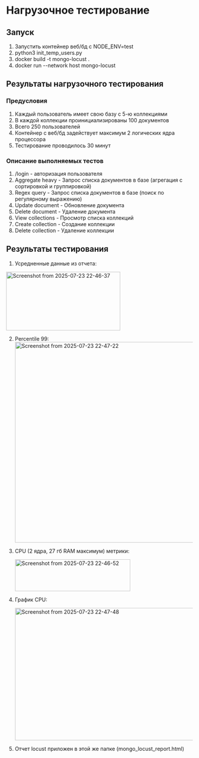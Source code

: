 # Нагрузочное тестирование

## Запуск
1) Запустить контейнер веб/бд с NODE_ENV=test
2) python3 init_temp_users.py
3) docker build -t mongo-locust .
4) docker run --network host mongo-locust
## Результаты нагрузочного тестирования
### Предусловия
1) Каждый пользователь имеет свою базу с 5-ю коллекциями
2) В каждой коллекции проинициализированы 100 документов
3) Всего 250 пользователей
4) Контейнер с веб/бд задействует максимум 2 логических ядра процессора
5) Тестирование проводилось 30 минут
### Описание выполняемых тестов
1) /login - авторизация пользователя
2) Aggregate heavy - Запрос списка документов в базе (агрегация с сортировкой и группировкой)
3) Regex query - Запрос списка документов в базе (поиск по регулярному выражению)
4) Update document - Обновление документа
5) Delete document - Удаление документа
6) View collections - Просмотр списка коллекций
7) Create collection - Создание коллекции
8) Delete collection - Удаление коллекции
## Результаты тестирования
1. Усредненные данные из отчета:
<img width="308" height="158" alt="Screenshot from 2025-07-23 22-46-37" src="https://github.com/user-attachments/assets/fd8dcaf7-dbc3-4720-a831-2ec8f4438eef" />

2. Percentile 99:
   <img width="991" height="541" alt="Screenshot from 2025-07-23 22-47-22" src="https://github.com/user-attachments/assets/7f58a2e7-85c2-42c0-b46d-83d3fe3f58a0" />

3. CPU (2 ядра, 27 гб RAM максимум) метрики:
   
   <img width="311" height="86" alt="Screenshot from 2025-07-23 22-46-52" src="https://github.com/user-attachments/assets/4604f053-a98f-451a-b4be-52be5a7a8d74" />

5. График CPU:
   
   <img width="991" height="357" alt="Screenshot from 2025-07-23 22-47-48" src="https://github.com/user-attachments/assets/b5bf45bc-058c-4000-9860-8254933aa283" />

7. Отчет locust приложен в этой же папке (mongo_locust_report.html)
